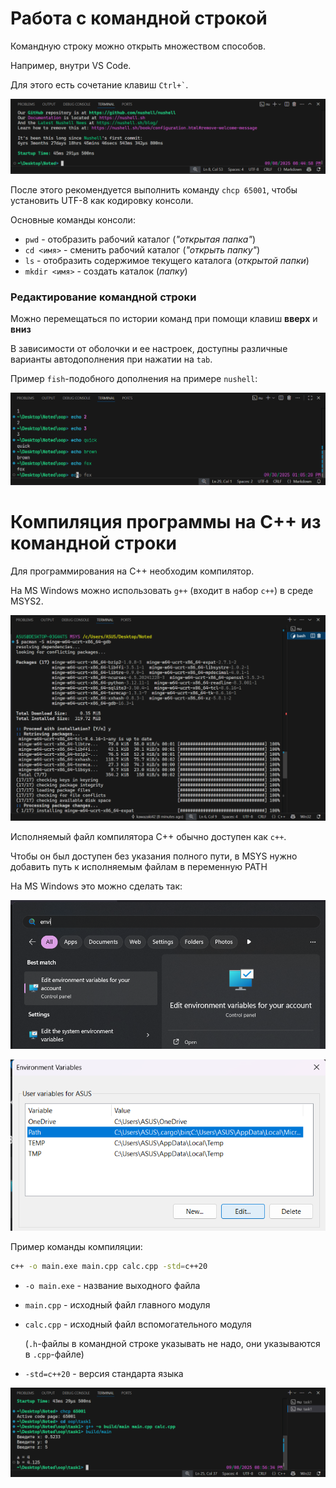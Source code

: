 Работа с командной строкой
===

Командную строку можно открыть множеством способов.

Например, внутри VS Code.

Для этого есть сочетание клавиш <code>Ctrl+`</code>.

![alt text]({D691ADF8-2002-44D0-8C2D-48204E57329D}.png)

После этого рекомендуется выполнить команду `chcp 65001`, чтобы установить
UTF-8 как кодировку консоли.

Основные команды консоли:
- `pwd` - отобразить рабочий каталог (_"открытая папка"_)
- `cd <имя>` - сменить рабочий каталог (_"открыть папку"_)
- `ls` - отобразить содержимое текущего каталога (_открытой папки_)
- `mkdir <имя>` - создать каталок (_папку_)

### Редактирование командной строки

Можно перемещаться по истории команд при помощи клавиш
__вверх__ и __вниз__

В зависимости от оболочки и ее настроек,
доступны различные варианты автодополнения при нажатии на `tab`.

Пример `fish`-подобного дополнения на примере `nushell`:

![alt text](image-2.png)

Компиляция программы на C++ из командной строки
===

Для программирования на C++ необходим компилятор.

На MS Windows можно использовать `g++` (входит в набор `c++`)
в среде MSYS2.

![alt text]({C57DE9DF-407B-47EE-A8C1-4F3CF69A6F27}.png)

Исполняемый файл компилятора C++ обычно доступен как `c++`.

Чтобы он был доступен без указания полного пути, в MSYS нужно добавить
путь к исполняемым файлам в переменную PATH

На MS Windows это можно сделать так:

![alt text](image.png)

![alt text](image-1.png)

Пример команды компиляции:

```sh
c++ -o main.exe main.cpp calc.cpp -std=c++20
```

- `-o main.exe` - название выходного файла

- `main.cpp` - исходный файл главного модуля

- `calc.cpp` - исходный файл вспомогательного модуля

  (`.h`-файлы в командной строке указывать не надо, они указываются в
   `.cpp`-файле)

- `-std=c++20` - версия стандарта языка

![alt text]({1F733B20-F282-41CC-B777-4D0620663041}.png)